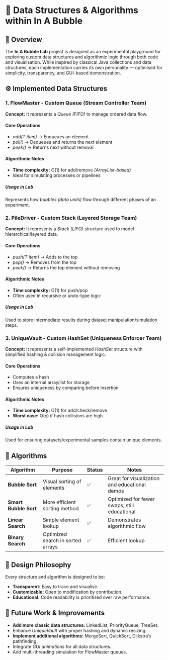 # 🧠 Data Structures & Algorithms within In A Bubble
## 📖 Overview
The **In A Bubble Lab** project is designed as an experimental playground for exploring custom data structures and algorithmic logic through both code and visualisation.
While inspired by classical Java collections and data structures, each implementation carries its own personality — optimised for simplicity, transparency, and GUI-based demonstration.

## ⚙️ Implemented Data Structures
### 1. FlowMaster - Custom Queue (Stream Controller Team)
**Concept:** It represents a _Queue (FIFO)_ to manage ordered data flow.
#### Core Operations
* _add(T item)_ → Enqueues an element
* _poll()_ → Dequeues and returns the next element
* _peek()_ → Returns next without removal
#### Algorithmic Notes
* **Time complexity:** O(1) for add/remove _(ArrayList-based)_
* Ideal for simulating processes or pipelines
##### Usage in Lab
Represents how _bubbles (data units)_ flow through different phases of an experiment.

### 2. PileDriver - Custom Stack (Layered Storage Team)
**Concept:** It represents a _Stack (LIFO)_ structure used to model hierarchical/layered data.
#### Core Operations
* _push(T item)_ → Adds to the top
* _pop()_ → Removes from the top
* _peek()_ → Returns the top element without removing
#### Algorithmic Notes
* **Time complexity:** O(1) for push/pop
* Often used in recursive or undo-type logic
##### Usage in Lab
Used to store intermediate results during dataset manipulation/simulation steps.

### 3. UniqueVault - Custom HashSet (Uniqueness Enforcer Team)
**Concept:** It represents a self-implemented _HashSet_ structure with simplified hashing & collision management logic.
#### Core Operations
* Computes a hash
* Uses an internal array/list for storage
* Ensures uniqueness by comparing before insertion
#### Algorithmic Notes
* **Time complexity:** O(1) for add/check/remove
* **Worst case:** O(n) if hash collisions are high
##### Usage in Lab
Used for ensuring datasets/experimental samples contain unique elements.

## 🧩 Algorithms
| Algorithm             | Purpose                           | Status | Notes                                         |
| --------------------- | --------------------------------- | ------ | --------------------------------------------- |
| **Bubble Sort**       | Visual sorting of elements        | ✅      | Great for visualization and educational demos |
| **Smart Bubble Sort** | More efficient sorting method     | ✅      | Optimized for fewer swaps; still educational  |
| **Linear Search**     | Simple element lookup             | ✅      | Demonstrates algorithmic flow                 |
| **Binary Search**     | Optimized search in sorted arrays | ✅     | Efficient lookup |

## 🧮 Design Philosophy
Every structure and algorithm is designed to be:
* **Transparent:** Easy to trace and visualise.
* **Customizable:** Open to modification by contribution.
* **Educational:** Code readability is prioritised over raw performance.

## 🚀 Future Work & Improvements
* **Add more classic data structures:** LinkedList, PriorityQueue, TreeSet.
* Enhance _UniqueVault_ with proper hashing and dynamic resizing.
* **Implement additional algorithms:** MergeSort, QuickSort, Dijkstra’s pathfinding.
* Integrate _GUI animations_ for all data structures.
* Add multi-threading simulation for FlowMaster queues.
